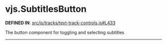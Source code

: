<!-- GENERATED FROM SOURCE -->

# vjs.SubtitlesButton

__DEFINED IN__: [src/js/tracks/text-track-controls.js#L433](https://github.com/videojs/video.js/blob/master/src/js/tracks/text-track-controls.js#L433)  

The button component for toggling and selecting subtitles

---

